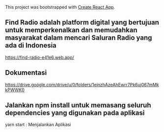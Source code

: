 This project was bootstrapped with [Create React App](https://github.com/facebook/create-react-app).
## Find Radio adalah platform digital yang bertujuan untuk memperkenalkan dan memudahkan masyarakat dalam mencari Saluran Radio yang ada di Indonesia
  https://find-radio-e41e6.web.app/
  
## Dokumentasi 
https://drive.google.com/drive/u/0/folders/1ejnzhAzeAhEwrr7Pk6uj067mMkkPWWK0

## Jalankan npm install untuk memasang seluruh dependencies yang digunakan pada aplikasi
yarn start : Menjalankan Aplikasi 

